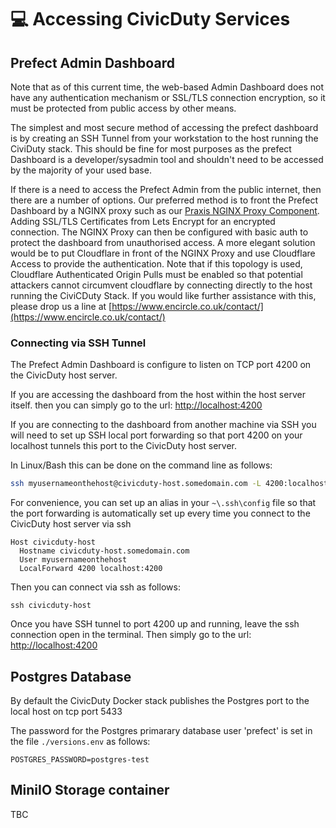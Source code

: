 # 💻 Accessing CivicDuty Services

## Prefect Admin Dashboard

Note that as of this current time, the web-based Admin Dashboard does not have any authentication mechanism or SSL/TLS connection encryption, so it must be protected from public access by other means.

The simplest and most secure method of accessing the prefect dashboard is by creating an SSH Tunnel from your workstation to the host running the CiviDuty stack. This should be fine for most purposes as the prefect Dashboard is a developer/sysadmin tool and shouldn't need to be accessed by the majority of your used base.

If there is a need to access the Prefect Admin from the public internet, then there are a number of options. Our preferred method is to front the Prefect Dashboard by a NGINX proxy such as our [Praxis NGINX Proxy Component](https://hub.docker.com/repository/docker/encircle/nginx-proxy/general). Adding SSL/TLS Certificates from Lets Encrypt for an encrypted connection. The NGINX Proxy can then be configured with basic auth to protect the dashboard from unauthorised access. A more elegant solution would be to put Cloudflare in front of the NGINX Proxy and use Cloudflare Access to provide the authentication. Note that if this topology is used, Cloudflare Authenticated Origin Pulls must be enabled so that potential attackers cannot circumvent cloudflare by connecting directly to the host running the CiviCDuty Stack. If you would like further assistance with this, please drop us a line at [https://www.encircle.co.uk/contact/](https://www.encircle.co.uk/contact/)

### Connecting via SSH Tunnel

The Prefect Admin Dashboard is configure to listen on TCP port 4200 on the CivicDuty host server.

If you are accessing the dashboard from the host within the host server itself. then you can simply go to the url: [http://localhost:4200](http://localhost:4200)

If you are connecting to the dashboard from another machine via SSH you will need to set up SSH local port forwarding so that port 4200 on your localhost tunnels this port to the CivicDuty host server.

In Linux/Bash this can be done on the command line as follows:

```bash
ssh myusernameonthehost@civicduty-host.somedomain.com -L 4200:localhost:4200
```

For convenience, you can set up an alias in your `~\.ssh\config` file so that the port forwarding is automatically set up every time you connect to the CivicDuty host server via ssh

```Properties
Host civicduty-host
  Hostname civicduty-host.somedomain.com
  User myusernameonthehost 
  LocalForward 4200 localhost:4200
```

Then you can connect via ssh as follows:

```Properties
ssh civicduty-host
```

Once you have SSH tunnel to port 4200 up and running, leave the ssh connection open in the terminal. Then simply go to the url: [http://localhost:4200](http://localhost:4200)

## Postgres Database

By default the CivicDuty Docker stack publishes the Postgres port to the local host on tcp port 5433

The password for the Postgres primarary database user 'prefect' is set in the file `./versions.env` as follows:

```
POSTGRES_PASSWORD=postgres-test
```

## MiniIO Storage container

TBC
